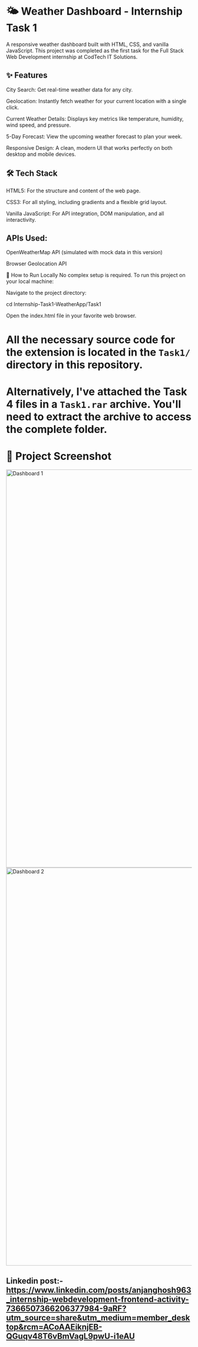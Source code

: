 # 🌤️ Weather Dashboard - Internship Task 1
A responsive weather dashboard built with HTML, CSS, and vanilla JavaScript. This project was completed as the first task for the Full Stack Web Development internship at CodTech IT Solutions.


## ✨ Features
City Search: Get real-time weather data for any city.

Geolocation: Instantly fetch weather for your current location with a single click.

Current Weather Details: Displays key metrics like temperature, humidity, wind speed, and pressure.

5-Day Forecast: View the upcoming weather forecast to plan your week.

Responsive Design: A clean, modern UI that works perfectly on both desktop and mobile devices.

## 🛠️ Tech Stack
HTML5: For the structure and content of the web page.

CSS3: For all styling, including gradients and a flexible grid layout.

Vanilla JavaScript: For API integration, DOM manipulation, and all interactivity.

## APIs Used:

OpenWeatherMap API (simulated with mock data in this version)

Browser Geolocation API

🚀 How to Run Locally
No complex setup is required. To run this project on your local machine:

Navigate to the project directory:

cd Internship-Task1-WeatherApp/Task1

Open the index.html file in your favorite web browser.

# All the necessary source code for the extension is located in the **`Task1/`** directory in this repository.

# Alternatively, I've attached the Task 4 files in a `Task1.rar` archive. You'll need to extract the archive to access the complete folder.


# 📸 Project Screenshot

<img width="1920" height="1080" alt="Dashboard 1" src="https://github.com/user-attachments/assets/952efbd0-9ea0-45e3-9238-b76890036460" />

<img width="1920" height="1080" alt="Dashboard 2" src="https://github.com/user-attachments/assets/5b165969-c47c-4082-97d1-2d975682edb6" />

## Linkedin post:- https://www.linkedin.com/posts/anjanghosh963_internship-webdevelopment-frontend-activity-7366507366206377984-9aRF?utm_source=share&utm_medium=member_desktop&rcm=ACoAAEiknjEB-QGuqv48T6vBmVagL9pwU-i1eAU

